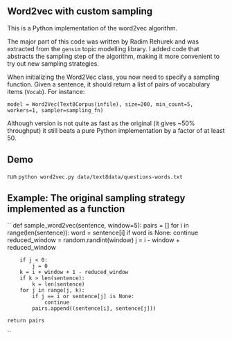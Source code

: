 ## Word2vec with custom sampling

This is a Python implementation of the word2vec algorithm.

The major part of this code was written by Radim Rehurek and was extracted from the `gensim` topic modelling library.
I added code that abstracts the sampling step of the algorithm, making it more convenient to try out new sampling strategies.

When initializing the Word2Vec class, you now need to specify a sampling function. Given a sentence, it should return
 a list of pairs of vocabulary items (`Vocab`). For instance:

`model = Word2Vec(Text8Corpus(infile), size=200, min_count=5, workers=1, sampler=sampling_fn)`

Although version is not quite as fast as the original (it gives ~50% throughput) it still beats a pure Python implementation
by a factor of at least 50.

## Demo

run `python word2vec.py data/text8data/questions-words.txt`


## Example: The original sampling strategy implemented as a function

``
def sample_word2vec(sentence, window=5):
    pairs = []
    for i in range(len(sentence)):
        word = sentence[i]
        if word is None:
            continue
        reduced_window = random.randint(window)
        j = i - window + reduced_window

        if j < 0:
            j = 0
        k = i + window + 1 - reduced_window
        if k > len(sentence):
            k = len(sentence)
        for j in range(j, k):
            if j == i or sentence[j] is None:
                continue
            pairs.append((sentence[i], sentence[j]))

    return pairs
``